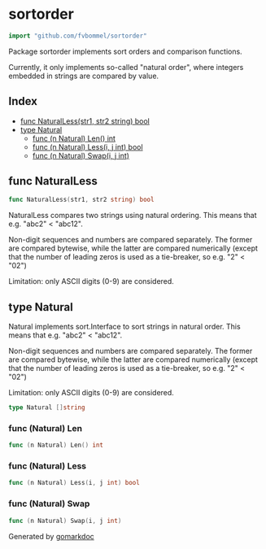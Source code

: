 <!-- Code generated by gomarkdoc. DO NOT EDIT -->

# sortorder

```go
import "github.com/fvbommel/sortorder"
```

Package sortorder implements sort orders and comparison functions.

Currently, it only implements so\-called "natural order", where integers embedded in strings are compared by value.

## Index

- [func NaturalLess(str1, str2 string) bool](<#func-naturalless>)
- [type Natural](<#type-natural>)
  - [func (n Natural) Len() int](<#func-natural-len>)
  - [func (n Natural) Less(i, j int) bool](<#func-natural-less>)
  - [func (n Natural) Swap(i, j int)](<#func-natural-swap>)


## func NaturalLess

```go
func NaturalLess(str1, str2 string) bool
```

NaturalLess compares two strings using natural ordering. This means that e.g. "abc2" \< "abc12".

Non\-digit sequences and numbers are compared separately. The former are compared bytewise, while the latter are compared numerically \(except that the number of leading zeros is used as a tie\-breaker, so e.g. "2" \< "02"\)

Limitation: only ASCII digits \(0\-9\) are considered.

## type Natural

Natural implements sort.Interface to sort strings in natural order. This means that e.g. "abc2" \< "abc12".

Non\-digit sequences and numbers are compared separately. The former are compared bytewise, while the latter are compared numerically \(except that the number of leading zeros is used as a tie\-breaker, so e.g. "2" \< "02"\)

Limitation: only ASCII digits \(0\-9\) are considered.

```go
type Natural []string
```

### func \(Natural\) Len

```go
func (n Natural) Len() int
```

### func \(Natural\) Less

```go
func (n Natural) Less(i, j int) bool
```

### func \(Natural\) Swap

```go
func (n Natural) Swap(i, j int)
```



Generated by [gomarkdoc](<https://github.com/princjef/gomarkdoc>)
